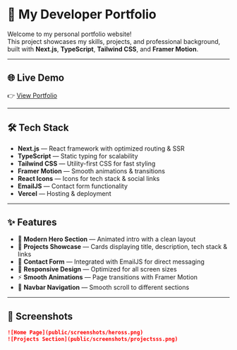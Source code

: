 # 🚀 My Developer Portfolio

Welcome to my personal portfolio website!  
This project showcases my skills, projects, and professional background, built with **Next.js**, **TypeScript**, **Tailwind CSS**, and **Framer Motion**.

---

## 🌐 Live Demo

👉 [View Portfolio](https://portfolio-eight-sigma-31.vercel.app)

---

## 🛠 Tech Stack

- **Next.js** — React framework with optimized routing & SSR  
- **TypeScript** — Static typing for scalability  
- **Tailwind CSS** — Utility-first CSS for fast styling  
- **Framer Motion** — Smooth animations & transitions  
- **React Icons** — Icons for tech stack & social links  
- **EmailJS** — Contact form functionality  
- **Vercel** — Hosting & deployment  

---

## ✨ Features

- 🎨 **Modern Hero Section** — Animated intro with a clean layout  
- 💼 **Projects Showcase** — Cards displaying title, description, tech stack & links  
- 📩 **Contact Form** — Integrated with EmailJS for direct messaging  
- 📱 **Responsive Design** — Optimized for all screen sizes  
- ⚡ **Smooth Animations** — Page transitions with Framer Motion  
- 🧭 **Navbar Navigation** — Smooth scroll to different sections  

---

## 📸 Screenshots


```markdown
![Home Page](public/screenshots/heross.png)
![Projects Section](public/screenshots/projectsss.png)

